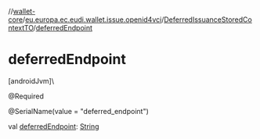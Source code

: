 //[wallet-core](../../../index.md)/[eu.europa.ec.eudi.wallet.issue.openid4vci](../index.md)/[DeferredIssuanceStoredContextTO](index.md)/[deferredEndpoint](deferred-endpoint.md)

# deferredEndpoint

[androidJvm]\

@Required

@SerialName(value = &quot;deferred_endpoint&quot;)

val [deferredEndpoint](deferred-endpoint.md): [String](https://kotlinlang.org/api/latest/jvm/stdlib/kotlin/-string/index.html)
